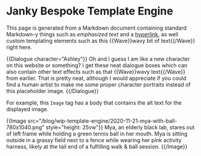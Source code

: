 Janky Bespoke Template Engine
=============================

This page is generated from a Markdown document containing standard Markdown-y
things such as *emphasized text* and a [hyperlink](https://zombo.com/), as well
custom templating elements such as this {{Wave}}wavy bit of text{{/Wave}} right
here.

{{Dialogue character="Ashley"}}
Oh and I guess I am like a new character on this website or something? I get
these neat dialogue boxes which can also contain other text effects such as
that {{Wave}}wavy text{{/Wave}} from earlier. That is pretty neat, although I
would appreciate if you could find a human artist to make me some proper
character portraits instead of this placeholder image.
{{/Dialogue}}

For example, this `Image` tag has a body that contains the alt text for the
displayed image.

{{Image src="/blog/wip-template-engine/2020-11-21-mya-with-ball-780x1040.png" style="height: 25vw"}}
Mya, an elderly black lab, stares out of left frame while holding a green
tennis ball in her mouth. Mya is sitting outside in a grassy field next to a
fence while wearing her pink activity harness, likely at the tail end of a
fulfilling walk & ball session.
{{/Image}}
